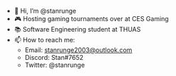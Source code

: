 - 👋 Hi, I’m @stanrunge
- 🎮 Hosting gaming tournaments over at CES Gaming
- 📚 Software Engineering student at THUAS
- 📫 How to reach me:
  - Email: stanrunge2003@outlook.com
  - Discord: Stan#7652
  - Twitter: @stanrunge

